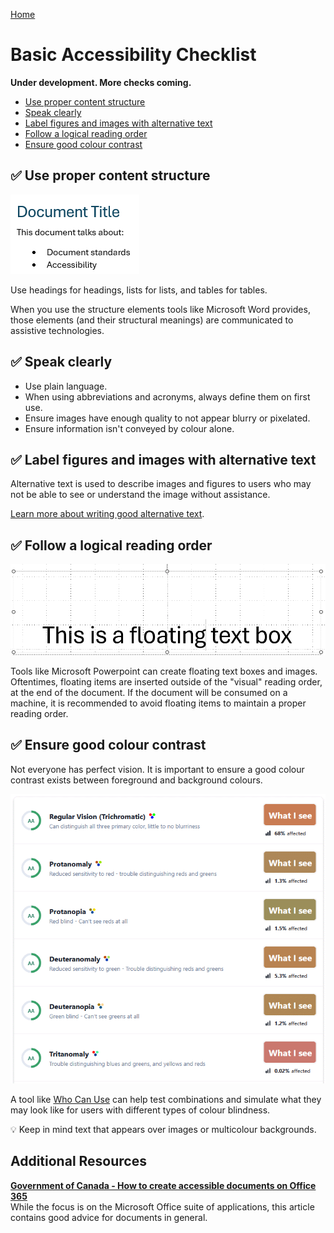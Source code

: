 [Home](https://cityssm.github.io/accessibility-toolbox/)

# Basic Accessibility Checklist

**Under development. More checks coming.**

- [Use proper content structure](#-use-proper-content-structure)
- [Speak clearly](#-speak-clearly)
- [Label figures and images with alternative text](#-label-figures-and-images-with-alternative-text)
- [Follow a logical reading order](#-follow-a-logical-reading-order)
- [Ensure good colour contrast](#-ensure-good-colour-contrast)

## ✅ Use proper content structure

![Structual Elements](./structuralElements.png)

Use headings for headings, lists for lists, and tables for tables.

When you use the structure elements tools like Microsoft Word provides,
those elements (and their structural meanings) are communicated
to assistive technologies.

## ✅ Speak clearly

- Use plain language.
- When using abbreviations and acronyms, always define them on first use.
- Ensure images have enough quality to not appear blurry or pixelated.
- Ensure information isn't conveyed by colour alone.

## ✅ Label figures and images with alternative text

Alternative text is used to describe images and figures to users
who may not be able to see or understand the image without assistance.

[Learn more about writing good alternative text](https://cityssm.github.io/tip-of-the-month/2024/03-mar/alternative-text.html).

## ✅ Follow a logical reading order

![Floating Text Box Example](./floatingTextBox.png)

Tools like Microsoft Powerpoint can create floating text boxes and images.
Oftentimes, floating items are inserted outside of the "visual" reading order,
at the end of the document. If the document will be consumed on a machine,
it is recommended to avoid floating items to maintain a proper reading order.

## ✅ Ensure good colour contrast

Not everyone has perfect vision. It is important to ensure a good
colour contrast exists between foreground and background colours.

![Colour Contrast](./colourContrast.png)

A tool like [Who Can Use](https://www.whocanuse.com) can help test
combinations and simulate what they may look like for users with
different types of colour blindness.

💡 Keep in mind text that appears over images or multicolour backgrounds.

## Additional Resources

[**Government of Canada - How to create accessible documents on Office 365**](https://a11y.canada.ca/en/how-to-create-accessible-documents-in-microsoft-365/https://a11y.canada.ca/en/how-to-create-accessible-documents-in-microsoft-365/)<br />
While the focus is on the Microsoft Office suite of applications,
this article contains good advice for documents in general.
